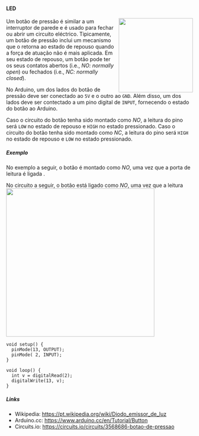 #### LED

<img src="../imagens/led-01.jpg" align="right" width="200">

Um botão de pressão é similar a um interruptor de parede e é usado para fechar
ou abrir um circuito eléctrico.
Tipicamente, um  botão de pressão inclui um mecanismo que o retorna ao estado
de repouso quando a força de atuação não é mais aplicada.
Em seu estado de repouso, um botão pode ter os seus contatos abertos (i.e.,
*NO: normally open*) ou fechados (i.e., *NC: normally closed*).

No Arduino, um dos lados do botão de pressão deve ser conectado ao `5V` e o
outro ao `GND`.
Além disso, um dos lados deve ser contectado a um pino digital de `INPUT`,
fornecendo o estado do botão ao Arduino.

Caso o circuito do botão tenha sido montado como *NO*, a leitura do pino será
`LOW` no estado de repouso e `HIGH` no estado pressionado.
Caso o circuito do botão tenha sido montado como *NC*, a leitura do pino será
`HIGH` no estado de repouso e `LOW` no estado pressionado.

##### Exemplo

No exemplo a seguir, o botão é montado como *NO*, uma vez que a porta de
leitura é ligada .


No circuito a seguir, o botão está ligado como *NO*, uma vez que a leitura
<img src="../imagens/botao-02.png" width="400">

```
void setup() {                
  pinMode(13, OUTPUT);     
  pinMode( 2, INPUT);     
}

void loop() {
  int v = digitalRead(2);
  digitalWrite(13, v);
}
```

##### Links

- Wikipedia:   <https://pt.wikipedia.org/wiki/Diodo_emissor_de_luz>
- Arduino.cc:  <https://www.arduino.cc/en/Tutorial/Button>
- Circuits.io: <https://circuits.io/circuits/3568686-botao-de-pressao>
